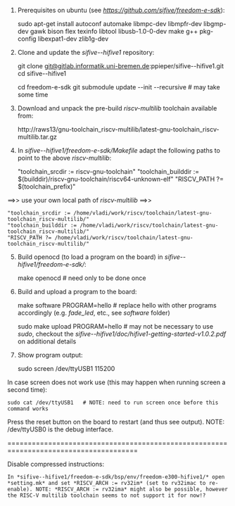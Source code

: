 1) Prerequisites on ubuntu (see *https://github.com/sifive/freedom-e-sdk*):

	sudo apt-get install autoconf automake libmpc-dev libmpfr-dev libgmp-dev gawk bison flex texinfo libtool libusb-1.0-0-dev make g++ pkg-config libexpat1-dev zlib1g-dev


2) Clone and update the *sifive--hifive1* repository:

	git clone git@gitlab.informatik.uni-bremen.de:ppieper/sifive--hifive1.git
	cd sifive--hifive1

	cd freedom-e-sdk
	git submodule update --init --recursive        # may take some time


3) Download and unpack the pre-build *riscv-multilib* toolchain available from:

	http://raws13/gnu-toolchain_riscv-multilib/latest-gnu-toolchain_riscv-multilib.tar.gz
	


4) In *sifive--hifive1/freedom-e-sdk/Makefile* adapt the following paths to point to the above *riscv-multilib*:

	"toolchain_srcdir := riscv-gnu-toolchain"
	"toolchain_builddir := $(builddir)/riscv-gnu-toolchain/riscv64-unknown-elf"
	"RISCV_PATH ?= $(toolchain_prefix)"
	
==>> use your own local path of *riscv-multilib* ==>>

	"toolchain_srcdir := /home/vladi/work/riscv/toolchain/latest-gnu-toolchain_riscv-multilib/"
	"toolchain_builddir := /home/vladi/work/riscv/toolchain/latest-gnu-toolchain_riscv-multilib/"
	"RISCV_PATH ?= /home/vladi/work/riscv/toolchain/latest-gnu-toolchain_riscv-multilib/"	



5) Build openocd (to load a program on the board) in *sifive--hifive1/freedom-e-sdk/*:

	make openocd						# need only to be done once
	
	
6) Build and upload a program to the board:

	make software PROGRAM=hello			# replace hello with other programs accordingly (e.g. *fade_led*, etc., see *software* folder)

	sudo make upload PROGRAM=hello		# may not be necessary to use *sudo*, checkout the *sifive--hifive1/doc/hifive1-getting-started-v1.0.2.pdf* on additional details


7) Show program output:

	sudo screen /dev/ttyUSB1 115200

In case screen does not work use (this may happen when running screen a second time):

	sudo cat /dev/ttyUSB1	# NOTE: need to run screen once before this command works

Press the reset button on the board to restart (and thus see output).
NOTE: /dev/ttyUSB0 is the debug interface.


======================================================================================

Disable compressed instructions:

	In *sifive--hifive1/freedom-e-sdk/bsp/env/freedom-e300-hifive1/* open *setting.mk* and set *RISCV_ARCH := rv32im* (set to rv32imac to re-enable). NOTE: *RISCV_ARCH := rv32ima* might also be possible, however the RISC-V multilib toolchain seems to not support it for now!?

